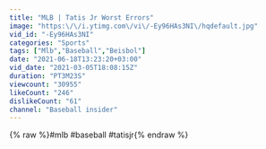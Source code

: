 ```yaml
---
title: "MLB | Tatis Jr Worst Errors"
image: "https:\/\/i.ytimg.com\/vi\/-Ey96HAs3NI\/hqdefault.jpg"
vid_id: "-Ey96HAs3NI"
categories: "Sports"
tags: ["Mlb","Baseball","Beisbol"]
date: "2021-06-18T13:23:20+03:00"
vid_date: "2021-03-05T18:08:15Z"
duration: "PT3M23S"
viewcount: "30955"
likeCount: "246"
dislikeCount: "61"
channel: "Baseball insider"
---
```

{% raw %}#mlb #baseball #tatisjr{% endraw %}
